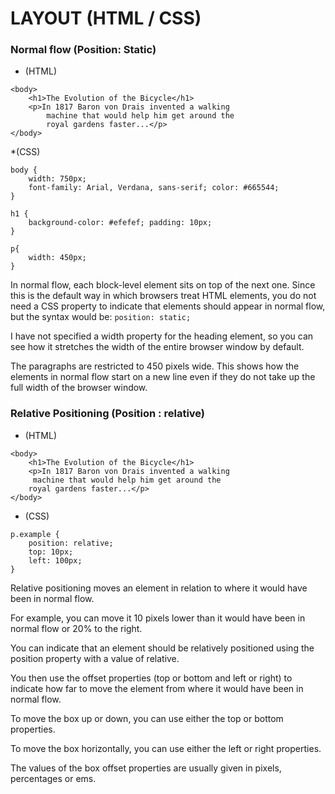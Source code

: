 
# LAYOUT (HTML / CSS)

### Normal flow (Position: Static)
* (HTML)
``` 
<body>
    <h1>The Evolution of the Bicycle</h1>
    <p>In 1817 Baron von Drais invented a walking
        machine that would help him get around the
        royal gardens faster...</p> 
</body>

```
*(CSS)

```
body {
    width: 750px;
    font-family: Arial, Verdana, sans-serif; color: #665544;
}

h1 {
    background-color: #efefef; padding: 10px;
}

p{
    width: 450px;
}
```

In normal flow, each block-level element sits on top of the next one. Since this is the default way in which browsers treat HTML elements, you do not need a CSS property to indicate that elements should appear in normal flow, but the syntax would be:
`position: static;`

I have not specified a width property for the heading element, so you can see how it stretches the width of the entire browser window by default.

The paragraphs are restricted
to 450 pixels wide. This shows how the elements in normal flow start on a new line even if they do not take up the full width of the browser window.

### Relative Positioning (Position : relative)

* (HTML)
```
<body>
    <h1>The Evolution of the Bicycle</h1>
    <p>In 1817 Baron von Drais invented a walking
     machine that would help him get around the
    royal gardens faster...</p> 
</body>
```
* (CSS)
```
p.example { 
    position: relative; 
    top: 10px;
    left: 100px;
}
```
Relative positioning moves an element in relation to where it would have been in normal flow.

For example, you can move it 10 pixels lower than it would have been in normal flow or 20% to the right.

You can indicate that an element should be relatively positioned using the position property with a value of relative.

You then use the offset properties (top or bottom and left or right) to indicate how far to move the element from where it would have been in normal flow.

To move the box up or down, you can use either the top or bottom properties.

To move the box horizontally, you can use either the left or right properties.

The values of the box offset properties are usually given in pixels, percentages or ems.

